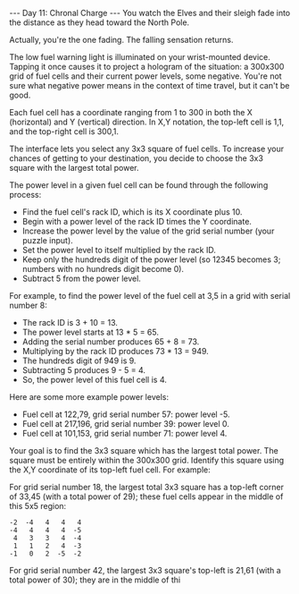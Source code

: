 --- Day 11: Chronal Charge ---
You watch the Elves and their sleigh fade into the distance as they head toward the North Pole.

Actually, you're the one fading. The falling sensation returns.

The low fuel warning light is illuminated on your wrist-mounted device. Tapping it once causes it to project a hologram of the situation: a 300x300 grid of fuel cells and their current power levels, some negative. You're not sure what negative power means in the context of time travel, but it can't be good.

Each fuel cell has a coordinate ranging from 1 to 300 in both the X (horizontal) and Y (vertical) direction. In X,Y notation, the top-left cell is 1,1, and the top-right cell is 300,1.

The interface lets you select any 3x3 square of fuel cells. To increase your chances of getting to your destination, you decide to choose the 3x3 square with the largest total power.

The power level in a given fuel cell can be found through the following process:

  * Find the fuel cell's rack ID, which is its X coordinate plus 10.
  * Begin with a power level of the rack ID times the Y coordinate.
  * Increase the power level by the value of the grid serial number (your puzzle input).
  * Set the power level to itself multiplied by the rack ID.
  * Keep only the hundreds digit of the power level (so 12345 becomes 3; numbers with no hundreds digit become 0).
  * Subtract 5 from the power level.

For example, to find the power level of the fuel cell at 3,5 in a grid with serial number 8:

  * The rack ID is 3 + 10 = 13.
  * The power level starts at 13 * 5 = 65.
  * Adding the serial number produces 65 + 8 = 73.
  * Multiplying by the rack ID produces 73 * 13 = 949.
  * The hundreds digit of 949 is 9.
  * Subtracting 5 produces 9 - 5 = 4.
  * So, the power level of this fuel cell is 4.

Here are some more example power levels:

  * Fuel cell at  122,79, grid serial number 57: power level -5.
  * Fuel cell at 217,196, grid serial number 39: power level  0.
  * Fuel cell at 101,153, grid serial number 71: power level  4.

Your goal is to find the 3x3 square which has the largest total power. The square must be entirely within the 300x300 grid. Identify this square using the X,Y coordinate of its top-left fuel cell. For example:

For grid serial number 18, the largest total 3x3 square has a top-left corner of 33,45 (with a total power of 29); these fuel cells appear in the middle of this 5x5 region:

    -2  -4   4   4   4
    -4   4   4   4  -5
     4   3   3   4  -4
     1   1   2   4  -3
    -1   0   2  -5  -2

For grid serial number 42, the largest 3x3 square's top-left is 21,61 (with a total power of 30); they are in the middle of thi
